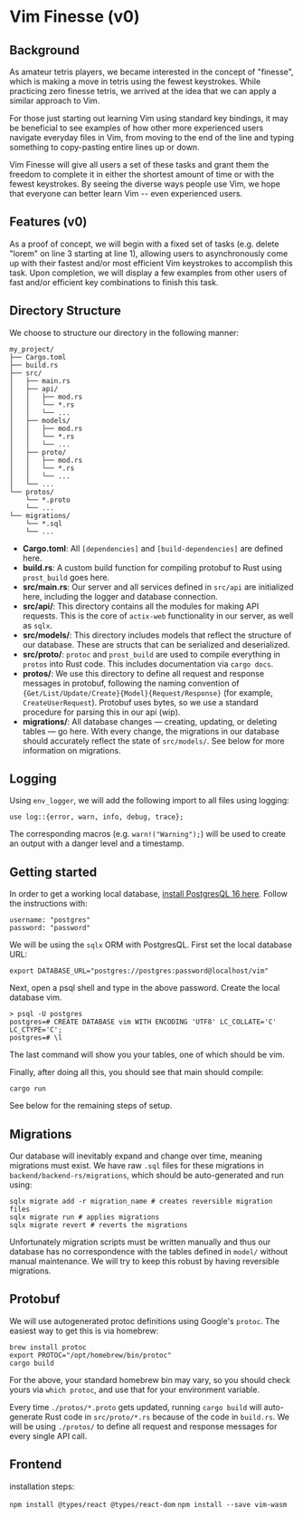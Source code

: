 # Vim Finesse (v0)

## Background

As amateur tetris players, we became interested in the concept of "finesse", which is making a move in tetris using the fewest keystrokes. While practicing zero finesse tetris, we arrived at the idea that we can apply a similar approach to Vim.

For those just starting out learning Vim using standard key bindings, it may be beneficial to see examples of how other more experienced users navigate everyday files in Vim, from moving to the end of the line and typing something to copy-pasting entire lines up or down.

Vim Finesse will give all users a set of these tasks and grant them the freedom to complete it in either the shortest amount of time or with the fewest keystrokes. By seeing the diverse ways people use Vim, we hope that everyone can better learn Vim -- even experienced users.

## Features (v0)

As a proof of concept, we will begin with a fixed set of tasks (e.g. delete "lorem" on line 3 starting at line 1), allowing users to asynchronously come up with their fastest and/or most efficient Vim keystrokes to accomplish this task. Upon completion, we will display a few examples from other users of fast and/or efficient key combinations to finish this task.

## Directory Structure

We choose to structure our directory in the following manner:

```
my_project/
├── Cargo.toml
├── build.rs
├── src/
│   ├── main.rs
│   ├── api/
│   │   ├── mod.rs
│   │   └── *.rs
│   │   └── ...
│   ├── models/
│   │   ├── mod.rs
│   │   └── *.rs
│   │   └── ...
│   ├── proto/
│   │   ├── mod.rs
│   │   └── *.rs
│   │   └── ...
│   └── ...
└── protos/
    └── *.proto
    └── ...
└── migrations/
    └── *.sql
    └── ...
```

- **Cargo.toml**: All `[dependencies]` and `[build-dependencies]` are defined here.
- **build.rs**: A custom build function for compiling protobuf to Rust using `prost_build` goes here.
- **src/main.rs**: Our server and all services defined in `src/api` are initialized here, including the logger and database connection.
- **src/api/**: This directory contains all the modules for making API requests. This is the core of `actix-web` functionality in our server, as well as `sqlx`.
- **src/models/**: This directory includes models that reflect the structure of our database. These are structs that can be serialized and deserialized.
- **src/proto/**: `protoc` and `prost_build` are used to compile everything in `protos` into Rust code. This includes documentation via `cargo docs`.
- **protos/**: We use this directory to define all request and response messages in protobuf, following the naming convention of `{Get/List/Update/Create}{Model}{Request/Response}` (for example, `CreateUserRequest`). Protobuf uses bytes, so we use a standard procedure for parsing this in our api (wip).
- **migrations/**: All database changes — creating, updating, or deleting tables — go here. With every change, the migrations in our database should accurately reflect the state of `src/models/`. See below for more information on migrations.

## Logging

Using `env_logger`, we will add the following import to all files using logging:
```
use log::{error, warn, info, debug, trace};
```

The corresponding macros (e.g. `warn!("Warning");`) will be used to create an output with a danger level and a timestamp.

## Getting started

In order to get a working local database, [install PostgresQL 16 here](https://www.enterprisedb.com/downloads/postgres-postgresql-downloads). Follow the instructions with:
```
username: "postgres"
password: "password"
```

We will be using the `sqlx` ORM with PostgresQL. First set the local database URL:
```
export DATABASE_URL="postgres://postgres:password@localhost/vim"
```

Next, open a psql shell and type in the above password. Create the local database vim.
```
> psql -U postgres
postgres=# CREATE DATABASE vim WITH ENCODING 'UTF8' LC_COLLATE='C' LC_CTYPE='C';
postgres=# \l
```

The last command will show you your tables, one of which should be vim.

Finally, after doing all this, you should see that main should compile:
```
cargo run
```

See below for the remaining steps of setup.

## Migrations

Our database will inevitably expand and change over time, meaning migrations must exist. We have raw `.sql` files for these migrations in `backend/backend-rs/migrations`, which should be auto-generated  and run using:
```
sqlx migrate add -r migration_name # creates reversible migration files
sqlx migrate run # applies migrations
sqlx migrate revert # reverts the migrations
```

Unfortunately migration scripts must be written manually and thus our database has no correspondence with the tables defined in `model/` without manual maintenance. We will try to keep this robust by having reversible migrations.

## Protobuf

We will use autogenerated protoc definitions using Google's `protoc`. The easiest way to get this is via homebrew:
```
brew install protoc
export PROTOC="/opt/homebrew/bin/protoc"
cargo build
```

For the above, your standard homebrew bin may vary, so you should check yours via `which protoc`, and use that for your environment variable.

Every time `./protos/*.proto` gets updated, running `cargo build` will auto-generate Rust code in `src/proto/*.rs` because of the code in `build.rs`. We will be using `./protos/` to define all request and response messages for every single API call.

## Frontend

installation steps:

`npm install @types/react @types/react-dom`
`npm install --save vim-wasm`
